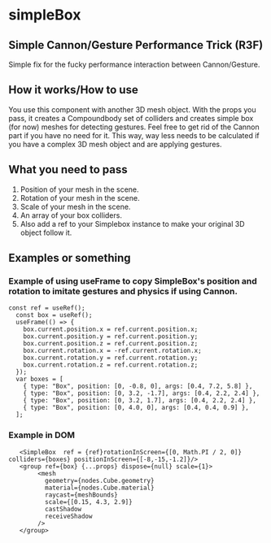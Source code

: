 # simpleBox
## Simple Cannon/Gesture Performance Trick (R3F)
Simple fix for the fucky performance interaction between Cannon/Gesture.

## How it works/How to use
You use this component with another 3D mesh object. With the props you pass, it creates a Compoundbody set of colliders and creates simple box (for now) meshes for 
detecting gestures. Feel free to get rid of the Cannon part if you have no need for it.
This way, way less needs to be calculated if you have a complex 3D mesh object and are applying gestures. 

## What you need to pass
1. Position of your mesh in the scene.
2. Rotation of your mesh in the scene.
3. Scale of your mesh in the scene. 
4. An array of your box colliders.
5. Also add a ref to your Simplebox instance to make your original 3D object follow it. 

## Examples or something
### Example of using useFrame to copy SimpleBox's position and rotation to imitate gestures and physics if using Cannon. 

```
const ref = useRef();
  const box = useRef();
  useFrame(() => {
    box.current.position.x = ref.current.position.x;
    box.current.position.y = ref.current.position.y;
    box.current.position.z = ref.current.position.z;
    box.current.rotation.x = -ref.current.rotation.x;
    box.current.rotation.y = ref.current.rotation.y;
    box.current.rotation.z = ref.current.rotation.z;
  });
  var boxes = [
    { type: "Box", position: [0, -0.8, 0], args: [0.4, 7.2, 5.8] },
    { type: "Box", position: [0, 3.2, -1.7], args: [0.4, 2.2, 2.4] },
    { type: "Box", position: [0, 3.2, 1.7], args: [0.4, 2.2, 2.4] },
    { type: "Box", position: [0, 4.0, 0], args: [0.4, 0.4, 0.9] },
  ];
```
### Example in DOM
```
   <SimpleBox  ref = {ref}rotationInScreen={[0, Math.PI / 2, 0]} colliders={boxes} positionInScreen={[-8,-15,-1.2]}/>
   <group ref={box} {...props} dispose={null} scale={1}>
        <mesh
          geometry={nodes.Cube.geometry}
          material={nodes.Cube.material}
          raycast={meshBounds}
          scale={[0.15, 4.3, 2.9]}
          castShadow
          receiveShadow
        />
   </group>
```
